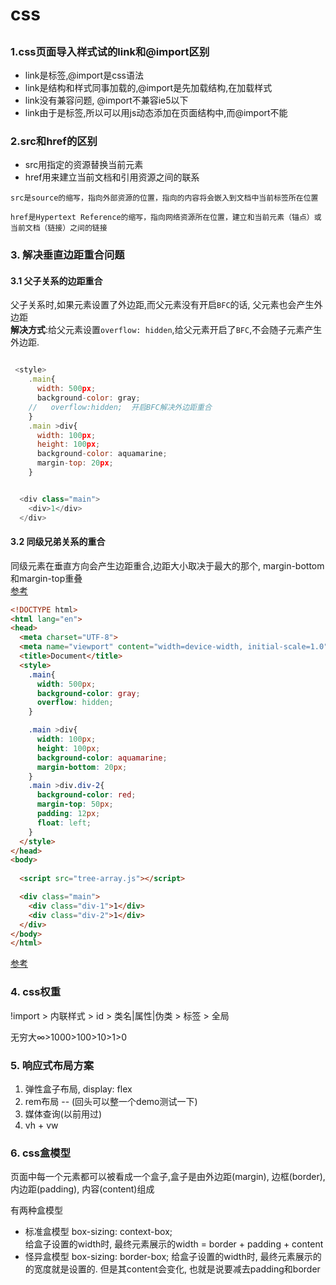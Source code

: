 # css

##

### 1.css页面导入样式试的link和@import区别
- link是标签,@import是css语法
- link是结构和样式同事加载的,@import是先加载结构,在加载样式
- link没有兼容问题, @import不兼容ie5以下
- link由于是标签,所以可以用js动态添加在页面结构中,而@import不能


### 2.src和href的区别
- src用指定的资源替换当前元素
- href用来建立当前文档和引用资源之间的联系

`src是source的缩写，指向外部资源的位置，指向的内容将会嵌入到文档中当前标签所在位置`  

`href是Hypertext Reference的缩写，指向网络资源所在位置，建立和当前元素（锚点）或当前文档（链接）之间的链接`


### 3. 解决垂直边距重合问题

#### 3.1 父子关系的边距重合
父子关系时,如果元素设置了外边距,而父元素没有开启`BFC`的话, 父元素也会产生外边距  
**解决方式**:给父元素设置`overflow: hidden`,给父元素开启了`BFC`,不会随子元素产生外边距.

```js

 <style>
    .main{
      width: 500px;
      background-color: gray;
    //   overflow:hidden;  开启BFC解决外边距重合
    }
    .main >div{
      width: 100px;
      height: 100px;
      background-color: aquamarine;
      margin-top: 20px;
    }


  <div class="main">
    <div>1</div>
  </div>
```

#### 3.2 同级兄弟关系的重合
同级元素在垂直方向会产生边距重合,边距大小取决于最大的那个, margin-bottom和margin-top重叠  
[参考](https://juejin.cn/post/6844903497045917710)

```html
<!DOCTYPE html>
<html lang="en">
<head>
  <meta charset="UTF-8">
  <meta name="viewport" content="width=device-width, initial-scale=1.0">
  <title>Document</title>
  <style>
    .main{
      width: 500px;
      background-color: gray;
      overflow: hidden;
    }

    .main >div{
      width: 100px;
      height: 100px;
      background-color: aquamarine;
      margin-bottom: 20px;
    }
    .main >div.div-2{
      background-color: red;
      margin-top: 50px;
      padding: 12px;
      float: left;
    }
  </style>
</head>
<body>
  
  <script src="tree-array.js"></script>

  <div class="main">
    <div class="div-1">1</div>
    <div class="div-2">1</div>
  </div>
</body>
</html>

```


[参考](https://blog.csdn.net/qq_54753561/article/details/124240903?spm=1001.2014.3001.5502)



### 4. css权重
!import > 内联样式 > id > 类名|属性|伪类 > 标签 > 全局  

无穷大∞>1000>100>10>1>0



### 5. 响应式布局方案

1. 弹性盒子布局, display: flex
2. rem布局  --  (回头可以整一个demo测试一下)
3. 媒体查询(以前用过)
4. vh + vw



### 6. css盒模型
页面中每一个元素都可以被看成一个盒子,盒子是由外边距(margin), 边框(border), 内边距(padding), 内容(content)组成  

有两种盒模型
- 标准盒模型 box-sizing: context-box;  
给盒子设置的width时, 最终元素展示的width = border + padding + content
- 怪异盒模型 box-sizing: border-box;
给盒子设置的width时, 最终元素展示的的宽度就是设置的. 但是其content会变化, 也就是说要减去padding和border
